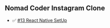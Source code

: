 ## Nomad Coder Instagram Clone

- ✅ [#13 React Native SetUp](https://github.com/salybu/RN.2.insta/blob/docs/docs/%2313.md)
